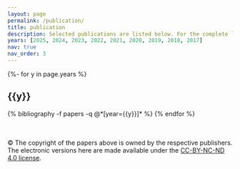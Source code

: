 ```yaml
---
layout: page
permalink: /publication/
title: publication
description: Selected publications are listed below. For the complete list of my publications, please visit my <a href='https://scholar.google.com/citations?user=dtv_LZkAAAAJ&hl=en' target='_blank'><strong>Google Scholar Profile</strong></a>. The asterisk symbol (*) denotes the corresponding author.
years: [2025, 2024, 2023, 2022, 2021, 2020, 2019, 2018, 2017]
nav: true
nav_order: 3
---
```

<!-- _pages/publications.md -->
<div class="publications">

{%- for y in page.years %}
  <h2 class="year">{{y}}</h2>
  {% bibliography -f papers -q @*[year={{y}}]* %}
{% endfor %}

</div>
<br><br>


&#169; The copyright of the papers above is owned by the respective publishers. The electronic versions here are made available under the <a href='http://creativecommons.org/licenses/by-nc-nd/4.0/'>CC-BY-NC-ND 4.0 license</a>.
